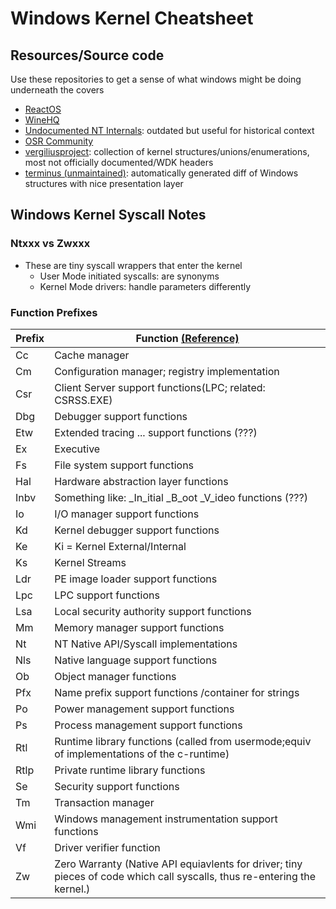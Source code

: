 # Windows Kernel Cheatsheet

## Resources/Source code

Use these repositories to get a sense of what windows might be doing underneath the covers

- [ReactOS](https://doxygen.reactos.org/)
- [WineHQ](https://www.winehq.org/)
- [Undocumented NT Internals](http://undocumented.ntinternals.net/): outdated but useful for historical context
- [OSR Community](https://www.osr.com/developer-community/)
- [vergiliusproject](https://www.vergiliusproject.com/): collection of kernel structures/unions/enumerations, most not officially documented/WDK headers
- [terminus (unmaintained)](http://terminus.rewolf.pl/terminus/): automatically generated diff of Windows structures with nice presentation layer

## Windows Kernel Syscall Notes

### Ntxxx vs Zwxxx

- These are tiny syscall wrappers that enter the kernel
  - User Mode initiated syscalls: are synonyms
  - Kernel Mode drivers: handle parameters differently

### Function Prefixes

|Prefix|Function [(Reference)](https://www.codemachine.com/article_ntoskrnl_component_list.html)|
|------|--------------------|
|Cc|Cache manager|
|Cm|Configuration manager; registry implementation|
|Csr|Client Server support functions(LPC; related: CSRSS.EXE)|
|Dbg|Debugger support functions|
|Etw|Extended tracing ... support functions (???)|
|Ex|Executive|
|Fs|File system support functions|
|Hal|Hardware abstraction layer functions|
|Inbv|Something like: \_In_itial \_B_oot \_V_ideo functions (???)|
|Io|I/O manager support functions|
|Kd|Kernel debugger support functions|
|Ke|Ki = Kernel External/Internal|
|Ks|Kernel Streams|
|Ldr|PE image loader support functions|
|Lpc|LPC support functions|
|Lsa|Local security authority support functions|
|Mm|Memory manager support functions|
|Nt|NT Native API/Syscall implementations|
|Nls|Native language support functions|
|Ob|Object manager functions|
|Pfx|Name prefix support functions /container for strings|
|Po|Power management support functions|
|Ps|Process management support functions|
|Rtl|Runtime library functions (called from usermode;equiv of implementations of the c-runtime)|
|Rtlp|Private runtime library functions|
|Se|Security support functions|
|Tm|Transaction manager|
|Wmi|Windows management instrumentation support functions|
|Vf|Driver verifier function|
|Zw|Zero Warranty (Native API equiavlents for driver; tiny pieces of code which call syscalls, thus re-entering the kernel.)|
